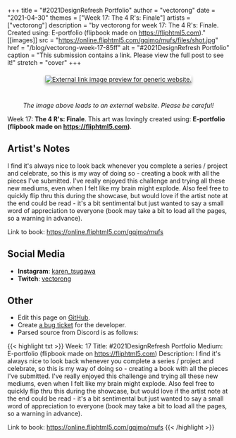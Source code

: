 +++
title =       "#2021DesignRefresh Portfolio"
author =      "vectorong"
date =        "2021-04-30"
themes =      ["Week 17: The 4 R's: Finale"]
artists =     ["vectorong"]
description = "by vectorong for week 17: The 4 R's: Finale. Created using: E-portfolio (flipbook made on https://fliphtml5.com)."
[[images]]
      src = "https://online.fliphtml5.com/gqjmo/mufs/files/shot.jpg"
      href = "/blog/vectorong-week-17-85ff"
      alt = "#2021DesignRefresh Portfolio"
      caption = "This submission contains a link. Please view the full post to see it!"
      stretch = "cover"
+++

<div style="text-align: center; margin: 3em; margin-top: 1.5em;" ><a href="https://online.fliphtml5.com/gqjmo/mufs" target="_blank"><img src="https://online.fliphtml5.com/gqjmo/mufs/files/shot.jpg" alt="External link image preview for generic website." style="box-shadow: 0 3px 6px rgb(0 0 0 / 16%), 0 3px 6px rgb(0 0 0 / 23%);"/></a></div><p style="text-align: center"><i>The image above leads to an external website. Please be careful!</i></p>

Week 17: **The 4 R's: Finale**. This art was lovingly created using: **E-portfolio (flipbook made on https://fliphtml5.com)**.

## Artist's Notes

I find it's always nice to look back whenever you complete a series / project and celebrate, so this is my way of doing so - creating a book with all the pieces I've submitted. I've really enjoyed this challenge and trying all these new mediums, even when I felt like my brain might explode. Also feel free to quickly flip thru this during the showcase, but would love if the artist note at the end could be read - it's a bit sentimental but just wanted to say a small word of appreciation to everyone (book may take a bit to load all the pages, so a warning in advance).

Link to book: https://online.fliphtml5.com/gqjmo/mufs

## Social Media

- **Instagram**: <a href='https://instagram.com/karen_tsugawa' target='_blank'>karen_tsugawa</a>
- **Twitch**: <a href='https://twitch.tv/vectorong' target='_blank'>vectorong</a>

## Other

- Edit this page on [GitHub](https://github.com/teaminkling/web-refresh/edit/main/content/blog/vectorong-week-17-85ff.md).
- Create [a bug ticket](https://github.com/teaminkling/web-refresh/issues/new?assignees=&labels=bug&template=problem-report.md&title=) for the developer.
- Parsed source from Discord is as follows:

{{< highlight txt >}}
Week: 17
Title: #2021DesignRefresh Portfolio
Medium: E-portfolio (flipbook made on https://fliphtml5.com)
Description: I find it's always nice to look back whenever you complete a series / project and celebrate, so this is my way of doing so - creating a book with all the pieces I've submitted. I've really enjoyed this challenge and trying all these new mediums, even when I felt like my brain might explode. Also feel free to quickly flip thru this during the showcase, but would love if the artist note at the end could be read - it's a bit sentimental but just wanted to say a small word of appreciation to everyone (book may take a bit to load all the pages, so a warning in advance).

Link to book: https://online.fliphtml5.com/gqjmo/mufs
{{< /highlight >}}